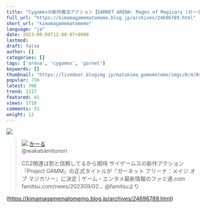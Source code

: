 ```yaml
---
title: "Cygamesの新作魔法アクション【GARNET ARENA: Mages of Magicary (ガーネット アリーナ：メイジ オブ マジカリー)】正式に発表 : まったりきままにゲームまとめも"
full_url: "https://kimamagamematomemo.blog.jp/archives/24696789.html"
short_url: "kimamagamematomemo"
language: "ja"
date: 2023-09-09T12:00:07+0900
lastmod: 
draft: false
author: []
categories: []
tags: ['arena', 'cygames', 'garnet']
keywords: []
thumbnail: "https://livedoor.blogimg.jp/matakima_gamematome/imgs/0/4/04e61b7c-s.jpg"
popular: 759
latest: 706
trend: 1117
featured: 41
views: 1710
comments: 23
weight: 12
---
```


![](https://livedoor.blogimg.jp/matakima_gamematome/imgs/0/4/04e61b7c-s.jpg)

<blockquote id='twibodyQCNA3e1kGN'> <p> <img src='https://livedoor.blogimg.jp/matakima_gamematome/imgs/8/d/8d48e2f1.jpg'> <a href='https://twitter.com/wakabamitunori/status/1698230060099178994' target='_blank'>かーる </a><br> @wakabamitunori </p> <p id='twitextQCNA3e1kGN'> CC2関連は割と信頼してるから期待 サイゲームスの新作アクション『Project GAMM』の正式タイトルが『ガーネット アリーナ：メイジ オブ マジカリー』に決定 | ゲーム・エンタメ最新情報のファミ通.com famitsu.com/news/202309/02… @famitsuより </p> <p> <a href='https://twitter.com/wakabamitunori/status/1698230060099178994' target='_blank'></a> </p> </blockquote> 

(https://kimamagamematomemo.blog.jp/archives/24696789.html)
